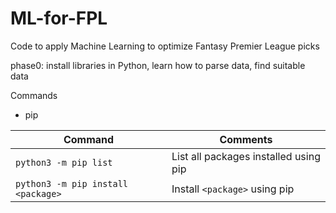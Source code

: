 # ML-for-FPL
Code to apply Machine Learning to optimize Fantasy Premier League picks

phase0: install libraries in Python, learn how to parse data, find suitable data

Commands
* pip

Command | Comments
--- | --- 
`python3 -m pip list` | List all packages installed using pip
`python3 -m pip install <package>` | Install `<package>` using pip
